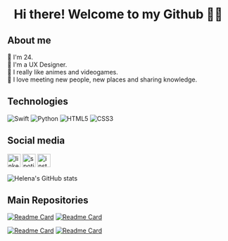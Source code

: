 <h1 align='center'> Hi there! Welcome to my Github 👋🏻 </h1>

## About me
🎂 I'm 24. <br>
🔮 I'm a UX Designer. <br>
👾 I really like animes and videogames. <br>
🌸 I love meeting new people, new places and sharing knowledge. <br>


## Technologies
![Swift](https://img.shields.io/badge/Swift-FA7343?style=for-the-badge&logo=swift&logoColor=white)
![Python](https://img.shields.io/badge/Python-FFD43B?style=for-the-badge&logo=python&logoColor=blue)
![HTML5](https://img.shields.io/badge/HTML5-E34F26?style=for-the-badge&logo=html5&logoColor=white)
![CSS3](https://img.shields.io/badge/CSS3-1572B6?style=for-the-badge&logo=css3&logoColor=white)

## Social media
[<img src='https://img.shields.io/badge/LinkedIn-0077B5?style=for-the-badge&logo=linkedin&logoColor=white' alt='linkedin' height='30'>](https://www.linkedin.com/in/helenaoliveirac/)
[<img src='https://img.shields.io/badge/Spotify-1ED760?&style=for-the-badge&logo=spotify&logoColor=white' alt='spotify' height='30'>](https://open.spotify.com/user/1n0s9acnseof0jffxxxm6qj2q?si=2534d4b6943e4b2e)
[<img src='https://img.shields.io/badge/Instagram-E4405F?style=for-the-badge&logo=instagram&logoColor=white' alt='instagram' height='30'>](https://www.instagram.com/btwhelena/)


![Helena's GitHub stats](https://github-readme-stats.vercel.app/api?username=btwhelena&show_icons=true&theme=buefy)

## Main Repositories
[![Readme Card](https://github-readme-stats.vercel.app/api/pin/?username=btwhelena&repo=VillagerTracker&theme=buefy)](https://github.com/btwhelena/VillagerTracker)
[![Readme Card](https://github-readme-stats.vercel.app/api/pin/?username=btwhelena&repo=Netflix-Clone&theme=buefy)](https://github.com/btwhelena/Netflix-Clone)

[![Readme Card](https://github-readme-stats.vercel.app/api/pin/?username=btwhelena&repo=MyFirstAppChallenge&theme=buefy)](https://github.com/btwhelena/MyFirstAppChallenge)
[![Readme Card](https://github-readme-stats.vercel.app/api/pin/?username=btwhelena&repo=Learning-Swift&theme=buefy)](https://github.com/btwhelena/Learning-Swift)
